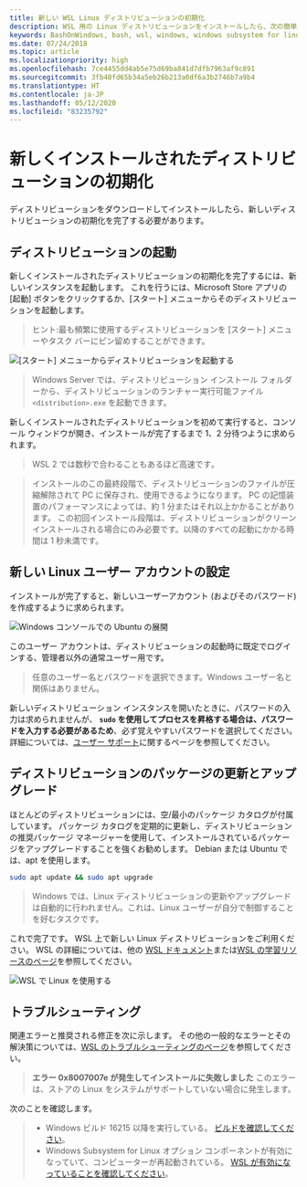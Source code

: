```yaml
---
title: 新しい WSL Linux ディストリビューションの初期化
description: WSL 用の Linux ディストリビューションをインストールしたら、次の簡単な手順に従って初期化を完了します
keywords: BashOnWindows, bash, wsl, windows, windows subsystem for linux, windowssubsystem, ubuntu, debian, suse, windows 10
ms.date: 07/24/2018
ms.topic: article
ms.localizationpriority: high
ms.openlocfilehash: 7ce4455dd4ab5e75d69ba841d7dfb7963af9c891
ms.sourcegitcommit: 3fb40fd65b34a5eb26b213a0df6a3b2746b7a9b4
ms.translationtype: HT
ms.contentlocale: ja-JP
ms.lasthandoff: 05/12/2020
ms.locfileid: "83235792"
---
```

# <a name="initializing-a-newly-installed-distribution"></a>新しくインストールされたディストリビューションの初期化

ディストリビューションをダウンロードしてインストールしたら、新しいディストリビューションの初期化を完了する必要があります。

## <a name="launch-a-distribution"></a>ディストリビューションの起動

新しくインストールされたディストリビューションの初期化を完了するには、新しいインスタンスを起動します。 これを行うには、Microsoft Store アプリの [起動] ボタンをクリックするか、[スタート] メニューからそのディストリビューションを起動します。

> ヒント:最も頻繁に使用するディストリビューションを [スタート] メニューやタスク バーにピン留めすることができます。

![[スタート] メニューからディストリビューションを起動する](media/start-menu.png)

> Windows Server では、ディストリビューション インストール フォルダーから、ディストリビューションのランチャー実行可能ファイル `<distribution>.exe` を起動できます。

新しくインストールされたディストリビューションを初めて実行すると、コンソール ウィンドウが開き、インストールが完了するまで 1、2 分待つように求められます。

> WSL 2 では数秒で合わることもあるほど高速です｡

> インストールのこの最終段階で、ディストリビューションのファイルが圧縮解除されて PC に保存され、使用できるようになります。 PC の記憶装置のパフォーマンスによっては、約 1 分またはそれ以上かかることがあります。 この初回インストール段階は、ディストリビューションがクリーン インストールされる場合にのみ必要です。以降のすべての起動にかかる時間は 1 秒未満です。

## <a name="setting-up-a-new-linux-user-account"></a>新しい Linux ユーザー アカウントの設定

インストールが完了すると、新しいユーザーアカウント (およびそのパスワード) を作成するように求められます。

![Windows コンソールでの Ubuntu の展開](media/UbuntuInstall.png)

このユーザー アカウントは、ディストリビューションの起動時に既定でログインする、管理者以外の通常ユーザー用です。

> 任意のユーザー名とパスワードを選択できます。Windows ユーザー名と関係はありません。

新しいディストリビューション インスタンスを開いたときに、パスワードの入力は求められませんが、 **`sudo` を使用してプロセスを昇格する場合は、パスワードを入力する必要があるため**、必ず覚えやすいパスワードを選択してください。 詳細については、[ユーザー サポート](user-support.md)に関するページを参照してください。

## <a name="update--upgrade-your-distributions-packages"></a>ディストリビューションのパッケージの更新とアップグレード

ほとんどのディストリビューションには、空/最小のパッケージ カタログが付属しています。 パッケージ カタログを定期的に更新し、ディストリビューションの推奨パッケージ マネージャーを使用して、インストールされているパッケージをアップグレードすることを強くお勧めします。 Debian または Ubuntu では、apt を使用します。

```bash
sudo apt update && sudo apt upgrade
```

> Windows では、Linux ディストリビューションの更新やアップグレードは自動的に行われません。これは、Linux ユーザーが自分で制御することを好むタスクです。

これで完了です。 WSL 上で新しい Linux ディストリビューションをご利用ください。 WSL の詳細については、他の [WSL ドキュメント](https://aka.ms/wsldocs)または[WSL の学習リソースのページ](https://aka.ms/learnwsl)を参照してください。

![WSL で Linux を使用する](media/linux-on-wsl.png)

## <a name="troubleshooting"></a>トラブルシューティング

関連エラーと推奨される修正を次に示します。 その他の一般的なエラーとその解決策については、[WSL のトラブルシューティングのページ](troubleshooting.md)を参照してください。

> **エラー 0x8007007e が発生してインストールに失敗しました** このエラーは、ストアの Linux をシステムがサポートしていない場合に発生します。

次のことを確認します。
> * Windows ビルド 16215 以降を実行している。 [ビルドを確認してください](troubleshooting.md#check-your-build-number)。
> * Windows Subsystem for Linux オプション コンポーネントが有効になっていて、コンピューターが再起動されている。  [WSL が有効になっていることを確認してください](troubleshooting.md#confirm-wsl-is-enabled)。
